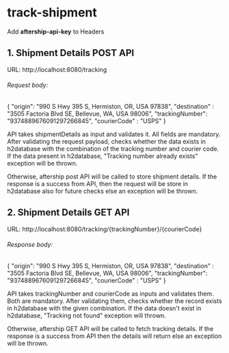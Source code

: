 # track-shipment

Add **aftership-api-key** to Headers

## 1. Shipment Details POST API  
URL: http://localhost:8080/tracking

###### Request body: 
 {
   "origin": "990 S Hwy 395 S, Hermiston, OR, USA 97838",
   "destination" : "3505 Factoria Blvd SE, Bellevue, WA, USA 98006",
   "trackingNumber": "9374889676091297266845",
   "courierCode" : "USPS"
 } 
 
 API takes shipmentDetails as input and validates it. All fields are mandatory. After validating the request payload, checks whether the data exists in h2database with the combination of the tracking number and courier code. If the data present in h2database, "Tracking number already exists" exception will be thrown. 
 
 Otherwise, aftership post API will be called to store shipment details. If the response is a success from API, then the request will be store in h2database also for future checks else an exception will be thrown.
 
 ## 2. Shipment Details GET API  
URL: http://localhost:8080/tracking/{trackingNumber}/{courierCode}

###### Response body: 
 {
   "origin": "990 S Hwy 395 S, Hermiston, OR, USA 97838",
   "destination" : "3505 Factoria Blvd SE, Bellevue, WA, USA 98006",
   "trackingNumber": "9374889676091297266845",
   "courierCode" : "USPS"
 } 
 
 API takes trackingNumber and courierCode as inputs and validates them. Both are mandatory. After validating them, checks whether the record exists in h2database with the given combination. If the data doesn't exist in h2database, "Tracking not found" exception will thrown.
 
 Otherwise, aftership GET API will be called to fetch tracking details. If the response is a success from API then the details will return else an exception will be thrown.

